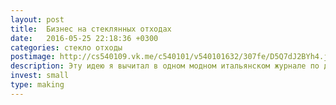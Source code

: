 ```yaml
---
layout: post
title:  Бизнес на стеклянных отходах
date:   2016-05-25 22:18:36 +0300
categories: стекло отходы 
postimage: http://cs540109.vk.me/c540101/v540101632/307fe/D5Q7dJ2BYh4.jpg
description: Эту идею я вычитал в одном модном итальянском журнале по дизайну интерьера. Суть её заключается в производстве стеклянной облицовочной плитки, по виду не отличающейся от знаменитой муранской из обрезков обычного стекла.
invest: small
type: making
---
```

